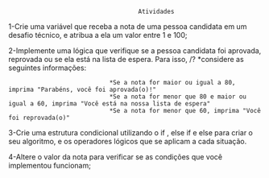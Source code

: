 										Atividades

1-Crie uma variável que receba a nota de uma pessoa candidata em um desafio técnico, e atribua a ela um valor entre 1 e 100;

2-Implemente uma lógica que verifique se a pessoa candidata foi aprovada, reprovada ou se ela está na lista de espera. Para isso, /?  *considere as seguintes informações:

                                *Se a nota for maior ou igual a 80, imprima "Parabéns, você foi aprovada(o)!"
                                *Se a nota for menor que 80 e maior ou igual a 60, imprima "Você está na nossa lista de espera"
                                *Se a nota for menor que 60, imprima "Você foi reprovada(o)"

3-Crie uma estrutura condicional utilizando o if , else if e else para criar o seu algoritmo, e os operadores lógicos que se aplicam a cada situação.

4-Altere o valor da nota para verificar se as condições que você implementou funcionam;
